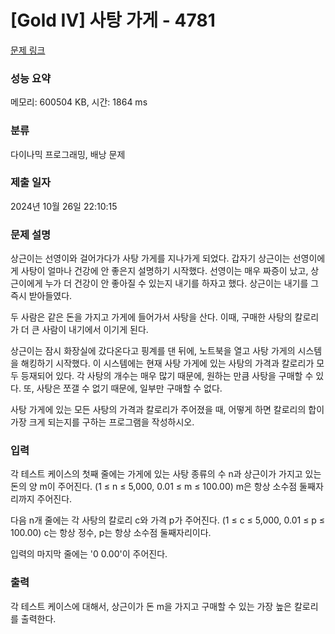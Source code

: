 # [Gold IV] 사탕 가게 - 4781 

[문제 링크](https://www.acmicpc.net/problem/4781) 

### 성능 요약

메모리: 600504 KB, 시간: 1864 ms

### 분류

다이나믹 프로그래밍, 배낭 문제

### 제출 일자

2024년 10월 26일 22:10:15

### 문제 설명

<p>상근이는 선영이와 걸어가다가 사탕 가게를 지나가게 되었다. 갑자기 상근이는 선영이에게 사탕이 얼마나 건강에 안 좋은지 설명하기 시작했다. 선영이는 매우 짜증이 났고, 상근이에게 누가 더 건강이 안 좋아질 수 있는지 내기를 하자고 했다. 상근이는 내기를 그 즉시 받아들였다.</p>

<p>두 사람은 같은 돈을 가지고 가게에 들어가서 사탕을 산다. 이때, 구매한 사탕의 칼로리가 더 큰 사람이 내기에서 이기게 된다.</p>

<p>상근이는 잠시 화장실에 갔다온다고 핑계를 댄 뒤에, 노트북을 열고 사탕 가게의 시스템을 해킹하기 시작했다. 이 시스템에는 현재 사탕 가게에 있는 사탕의 가격과 칼로리가 모두 등재되어 있다. 각 사탕의 개수는 매우 많기 때문에, 원하는 만큼 사탕을 구매할 수 있다. 또, 사탕은 쪼갤 수 없기 때문에, 일부만 구매할 수 없다.</p>

<p>사탕 가게에 있는 모든 사탕의 가격과 칼로리가 주어졌을 때, 어떻게 하면 칼로리의 합이 가장 크게 되는지를 구하는 프로그램을 작성하시오.</p>

### 입력 

 <p>각 테스트 케이스의 첫째 줄에는 가게에 있는 사탕 종류의 수 n과 상근이가 가지고 있는 돈의 양 m이 주어진다. (1 ≤ n ≤ 5,000, 0.01 ≤ m ≤ 100.00) m은 항상 소수점 둘째자리까지 주어진다.</p>

<p>다음 n개 줄에는 각 사탕의 칼로리 c와 가격 p가 주어진다. (1 ≤ c ≤ 5,000, 0.01 ≤ p ≤ 100.00) c는 항상 정수, p는 항상 소수점 둘째자리이다.</p>

<p>입력의 마지막 줄에는 '0 0.00'이 주어진다.</p>

### 출력 

 <p>각 테스트 케이스에 대해서, 상근이가 돈 m을 가지고 구매할 수 있는 가장 높은 칼로리를 출력한다.</p>

